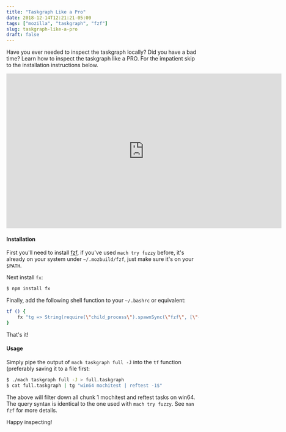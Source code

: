 ```yaml
---
title: "Taskgraph Like a Pro"
date: 2018-12-14T12:21:21-05:00
tags: ["mozilla", "taskgraph", "fzf"]
slug: taskgraph-like-a-pro
draft: false
---
```


Have you ever needed to inspect the taskgraph locally? Did you have a bad time? Learn how to inspect
the taskgraph like a PRO. For the impatient skip to the installation instructions below.


<iframe src="https://player.vimeo.com/video/306431059" width="720" height="405" frameborder="0" webkitallowfullscreen mozallowfullscreen allowfullscreen></iframe>
<br>

<!--more-->

#### Installation

First you'll need to install [fzf][0], if you've used `mach try fuzzy` before, it's already
on your system under `~/.mozbuild/fzf`, just make sure it's on your `$PATH`.

Next install `fx`:

```bash
$ npm install fx
```

Finally, add the following shell function to your `~/.bashrc` or equivalent:

```bash
tf () {
	fx "tg => String(require(\"child_process\").spawnSync(\"fzf\", [\"-f\", \"$1\"], {\"input\": Object.keys(tg).join(\"\n\")}).output).split(\"\n\").reduce((obj, key) => { obj[key] = tg[key]; return obj; }, {})" | fx
}
```

That's it!


#### Usage

Simply pipe the output of `mach taskgraph full -J` into the `tf` function (preferably saving it to a
file first:

```bash
$ ./mach taskgraph full -J > full.taskgraph
$ cat full.taskgraph | tg "win64 mochitest | reftest -1$"
```

The above will filter down all chunk 1 mochitest and reftest tasks on win64. The query syntax is
identical to the one used with `mach try fuzzy`. See `man fzf` for more details.

Happy inspecting!

[0]: https://github.com/junegunn/fzf
